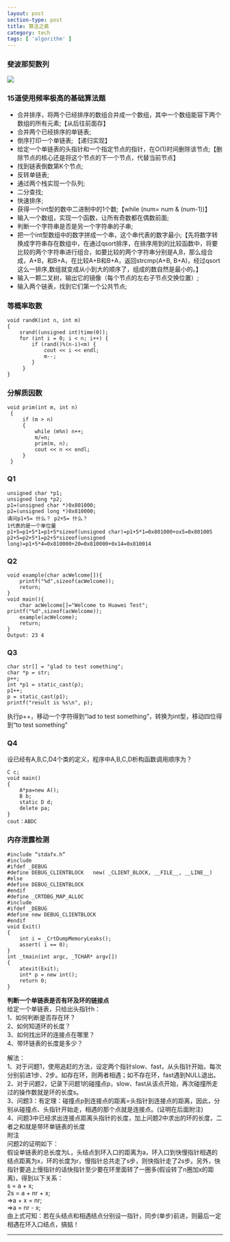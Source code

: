 ```yaml
---
layout: post
section-type: post
title: 算法之美
category: tech
tags: [ 'algorithm' ]
---
```


### 斐波那契数列
![](http://www.opendrive.com/files/MzdfNDIyM19pUDJaVF85MDJm/斐波那契数列.jpg)

### 15道使用频率极高的基础算法题
- 合并排序，将两个已经排序的数组合并成一个数组，其中一个数组能容下两个数组的所有元素;【从后往前面存】
- 合并两个已经排序的单链表;
- 倒序打印一个单链表; 【递归实现】
- 给定一个单链表的头指针和一个指定节点的指针，在O(1)时间删除该节点;【删除节点的核心还是将这个节点的下一个节点，代替当前节点】
- 找到链表倒数第K个节点;
- 反转单链表;
- 通过两个栈实现一个队列;
- 二分查找;
- 快速排序;
- 获得一个int型的数中二进制中的1个数;【while (num= num & (num-1))】
- 输入一个数组，实现一个函数，让所有奇数都在偶数前面;
- 判断一个字符串是否是另一个字符串的子串;
- 把一个int型数组中的数字拼成一个串，这个串代表的数字最小;【先将数字转换成字符串存在数组中，在通过qsort排序，在排序用到的比较函数中，将要比较的两个字符串进行组合，如要比较的两个字符串分别是A,B，那么组合成，A+B，和B+A，在比较A+B和B+A，返回strcmp(A+B, B+A)，经过qsort这么一排序,数组就变成从小到大的顺序了，组成的数自然是最小的。】
- 输入一颗二叉树，输出它的镜像（每个节点的左右子节点交换位置）;
- 输入两个链表，找到它们第一个公共节点;

### 等概率取数

	void randK(int n, int m)
	{ 
	    srand((unsigned int)time(0)); 
	    for (int i = 0; i < n; i++) { 
	        if (rand()%(n-i)<m) { 
	            cout << i << endl; 
	            m--; 
	        } 
	     } 
	}

### 分解质因数

	void prim(int m, int n)
	 {
	     if (m > n)
	     {
	         while (m%n) n++;
	         m/=n;
	         prim(m, n);
	         cout << n << endl;
	     }
	 }

### Q1

	unsigned char *p1;  
	unsigned long *p2;  
	p1=(unsigned char *)0x801000;  
	p2=(unsigned long *)0x810000;  
	请问p1+5= 什么？ p2+5= 什么？  
	1代表的是一个单位量  
	p1+5=p1+5*1=p1+5*sizeof(unsigned char)=p1+5*1=0x801000+ox5=0x801005  
	p2+5=p2+5*1=p2+5*sizeof(unsigned long)=p1+5*4=0x810000+20=0x810000+0x14=0x810014

### Q2

	void example(char acWelcome[]){
	    printf("%d",sizeof(acWelcome));
	    return;
	}
	void main(){
	    char acWelcome[]="Welcome to Huawei Test";
	printf("%d",sizeof(acWelcome));
	    example(acWelcome);
	    return;
	}
	Output: 23 4

### Q3

	char str[] = "glad to test something";
	char *p = str;
	p++;
	int *p1 = static_cast(p);
	p1++;
	p = static_cast(p1);
	printf("result is %s\n", p);
执行p++，移动一个字符得到“lad to test something”，转换为int型，移动四位得到“to test something”

### Q4
设已经有A,B,C,D4个类的定义，程序中A,B,C,D析构函数调用顺序为？

	C c;
	void main()
	{
	    A*pa=new A();
	    B b;
	    static D d;
	    delete pa;
	}
	cout：ABDC

### 内存泄露检测
	#include “stdafx.h”
	#include 
	#ifdef _DEBUG
	#define DEBUG_CLIENTBLOCK   new( _CLIENT_BLOCK, __FILE__, __LINE__)
	#else
	#define DEBUG_CLIENTBLOCK
	#endif
	#define _CRTDBG_MAP_ALLOC
	#include 
	#ifdef _DEBUG
	#define new DEBUG_CLIENTBLOCK
	#endif
	void Exit()
	{
	    int i = _CrtDumpMemoryLeaks();
	    assert( i == 0);
	}
	int _tmain(int argc, _TCHAR* argv[])
	{
	    atexit(Exit);
	    int* p = new int();
	    return 0;
	}

**判断一个单链表是否有环及环的链接点**  
给定一个单链表，只给出头指针h：  
1、如何判断是否存在环？  
2、如何知道环的长度？  
3、如何找出环的连接点在哪里？  
4、带环链表的长度是多少？  

解法：  
1、对于问题1，使用追赶的方法，设定两个指针slow、fast，从头指针开始，每次分别前进1步、2步。如存在环，则两者相遇；如不存在环，fast遇到NULL退出。  
2、对于问题2，记录下问题1的碰撞点p，slow、fast从该点开始，再次碰撞所走过的操作数就是环的长度s。  
3、问题3：有定理：碰撞点p到连接点的距离=头指针到连接点的距离，因此，分别从碰撞点、头指针开始走，相遇的那个点就是连接点。(证明在后面附注)  
4、问题3中已经求出连接点距离头指针的长度，加上问题2中求出的环的长度，二者之和就是带环单链表的长度  
附注  
问题2的证明如下：  
假设单链表的总长度为L，头结点到环入口的距离为a，环入口到快慢指针相遇的结点距离为x，环的长度为r，慢指针总共走了s步，则快指针走了2s步。另外，快指针要追上慢指针的话快指针至少要在环里面转了一圈多(假设转了n圈加x的距离)，得到以下关系：  
    s = a + x;  
    2s = a + nr + x;  
    =>a + x = nr;  
    =>a = nr - x;  
由上式可知：若在头结点和相遇结点分别设一指针，同步(单步)前进，则最后一定相遇在环入口结点，搞掂！

----------

